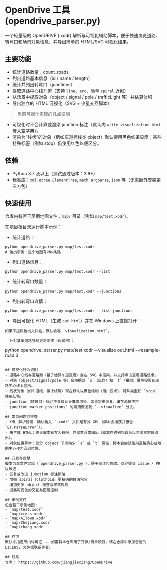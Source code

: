 # OpenDrive 工具 (opendrive_parser.py)

一个轻量级的 OpenDRIVE (.xodr) 解析与可视化辅助脚本，便于快速浏览道路、转弯口和场景对象信息，并导出简单的 HTML/SVG 可视化结果。

## 主要功能
- 统计道路数量：count_roads
- 列出道路基本信息（id / name / length）
- 统计并列出转弯口（junctions）
- 提取道路中心线几何（支持 `line`、`arc`、简单 `spiral` 近似）
- 从场景中提取对象（object / signal / pole / trafficLight 等）并估算体积
- 导出独立的 HTML 可视化（SVG + 少量交互脚本）

> 当前可视化实现的几点说明
- 可视化时不会计算或渲染 junction 标注（默认向 `write_visualization_html` 传入空字典）。
- 渲染为“线状”的对象（例如车道标线类 object）默认使用黑色线条显示；某些特殊标签（例如 stop）仍使用红色以便区分。

## 依赖
- Python 3.7 及以上（测试通过版本：3.8+）
- 标准库：`xml.etree.ElementTree`, `math`, `argparse`, `json` 等（无需额外安装第三方包）

## 快速使用

仓库内有若干示例地图文件：`map/` 目录（例如 `map/test.xodr`）。

在项目根目录运行脚本示例：

- 统计道路：
```
python opendrive_parser.py map/test.xodr
# 输出示例：这个地图有<N>条路
```

- 列出道路信息：
```
python opendrive_parser.py map/test.xodr --list
```

- 统计转弯口数量：
```
python opendrive_parser.py map/test.xodr --junctions
```

- 列出转弯口详情：
```
python opendrive_parser.py map/test.xodr --list-junctions
```

- 导出可视化 HTML（生成 `out.html`）并在 Windows 上直接打开：

```
如果不提供输出文件名，默认会写 `visualization.html`。

- 针对某条道路强制更高采样（调试用）：
```
python opendrive_parser.py map/test.xodr --visualize out.html --resample-road 3
```

## 可视化行为说明
- 道路中心线与道路面（基于估算车道宽度）会在 SVG 中渲染，并支持点击查看道路信息。
- 对象（object/signal/pole 等）会根据其 `s`（纵向）和 `t`（横向）属性投影到道路中心线上显示。
- 线状对象（如车道线、停止线等）现在默认以黑色绘制（用户要求），特殊类型如 `stop` 使用红色。
- junction（转弯口）标注不会自动计算或渲染。如果需要恢复，请在源码中将 `_junction_marker_positions` 的调用恢复到 `--visualize` 分支。

## 常见问题与排查
- XML 解析错误：确认输入 `.xodr` 文件是有效 XML（脚本会捕获并报告 `ET.ParseError`）。
- 未生成 HTML：确认脚本有写入权限，并留意异常输出（脚本在遇到错误会以非零状态码退出）。
- 对象位置异常：部分 object 节点缺少 `s` 或 `t` 属性，脚本会尝试使用道路质心或地图中心作为回退位置。

## 开发与贡献
脚本为单文件实现（`opendrive_parser.py`），便于阅读和修改。欢迎提交 issue / PR 以改进：
- 恢复或改进 junction 标注策略
- 增强 spiral（clothoid）更精确的数值积分
- 增加更多 object 标签与样式规则
- 提高可视化的交互与图层控制

## 示例文件
包含若干示例地图：
- `map/test.xodr`
- `map/cross.xodr`
- `map/AITown.xodr`
- `map/Zhejiang.xodr`
- `map/chang.xodr`

## 许可
默认未指定专门许可证 —— 如需将本仓库用于开源/商业项目，请在仓库中添加合适的 LICENSE 文件或联系作者。

## 联系
仓库： https://github.com/jiangjiexiang/OpenDrive

